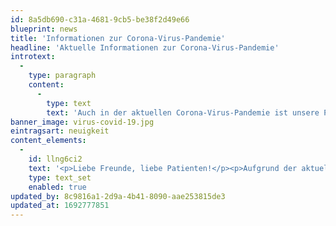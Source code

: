 ```yaml
---
id: 8a5db690-c31a-4681-9cb5-be38f2d49e66
blueprint: news
title: 'Informationen zur Corona-Virus-Pandemie'
headline: 'Aktuelle Informationen zur Corona-Virus-Pandemie'
introtext:
  -
    type: paragraph
    content:
      -
        type: text
        text: 'Auch in der aktuellen Corona-Virus-Pandemie ist unsere Praxis geöffnet. Um die Gesundheit unserer Patienten und unseres Teams zu schützen, haben wir besondere Maßnahmen getroffen. Bitte informieren Sie sich hier vor Ihrem Praxisbesuch. Vielen Dank.'
banner_image: virus-covid-19.jpg
eintragsart: neuigkeit
content_elements:
  -
    id: llng6ci2
    text: '<p>Liebe Freunde, liebe Patienten!</p><p>Aufgrund der aktuellen Lage durch Covid-19 haben wir für Sie alle und vor allem auch für unsere Risikopatienten unsere Schutzmaßnahmen erhöht.</p><p><strong>DER REGULÄRE BEHANDLUNGSBETRIEB BLEIBT ERHALTEN!!! </strong></p><p><strong>KONTAKTIEREN SIE UNS IM ZWEIFELSFALL VORAB TELEFONISCH!!!</strong></p><p>Des Weiteren bitten wir Sie aufgrund der aktuellen Bestimmungen</p><p><strong>beim Besuch in unserer Praxis einen</strong> <strong>Mund-Nasenschutz bis zum Betreten der Behandlungsräume zu tragen</strong>.</p><p>Wir haben die Anzahl der Stühle im Wartezimmer reduziert und sind bemüht, Ihre Wartezeit auf ein Minimum zu verkürzen.</p><p>Ihr Wohl liegt unserem Team sehr am Herzen und wir danken Ihnen für Ihr Verständnis!</p><p>Und noch eins: Bleiben Sie Gesund!</p><p>Liebe Grüße Dr. Küspert und Praxisteam</p><p><strong>Information der Bayerischen Landeszahnärztekammer zum Download: </strong><br><a href="/assets/documents/Patienteninformation_Corona.pdf"><strong>&quot;Kein erhöhtes Risiko in Zahnarztpraxen trotz Covid-19&quot;</strong></a></p>'
    type: text_set
    enabled: true
updated_by: 8c9816a1-2d9a-4b41-8090-aae253815de3
updated_at: 1692777851
---
```

